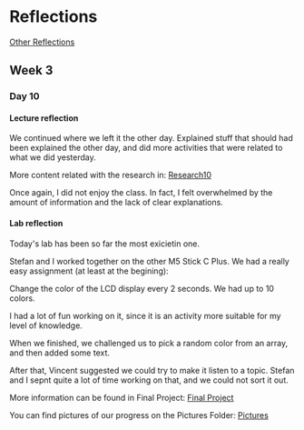 # Reflections
[Other Reflections](../README.md)

## Week 3

### Day 10

#### Lecture reflection

We continued where we left it the other day. Explained stuff that should had been explained the other day, and did more activities that were related to what we did yesterday.

More content related with the research in:
[Research10](/Judit/researches/research10/README.md)

Once again, I did not enjoy the class. In fact, I felt overwhelmed by the amount of information and the lack of clear explanations.

#### Lab reflection
Today's lab has been so far the most exicietin one. 

Stefan and I worked together on the other M5 Stick C Plus. We had a really easy assignment (at least at the begining):

Change the color of the LCD display every 2 seconds. We had up to 10 colors.

I had a lot of fun working on it, since it is an activity more suitable for my level of knowledge. 

When we finished, we challenged us to pick a random color from an array, and then added some text.

After that, Vincent suggested we could try to make it listen to a topic. Stefan and I sepnt quite a lot of time working on that, and we could not sort it out. 

More information can be found in Final Project: 
[Final Project](/Teamfolder/Final%20Project/M5%20Stick%202/README.md)

You can find pictures of our progress on the Pictures Folder:
[Pictures](/Teamfolder/Final%20Project/M5%20Stick%202/Pictures/)



